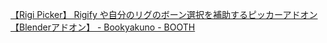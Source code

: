 [【Rigi Picker】 Rigify や自分のリグのボーン選択を補助するピッカーアドオン【Blenderアドオン】 - Bookyakuno - BOOTH](https://bookyakuno.booth.pm/items/2385943)
